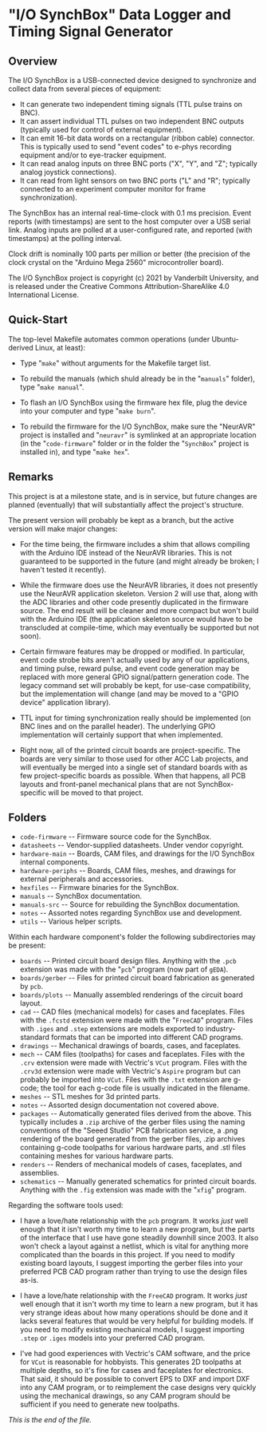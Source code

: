 # "I/O SynchBox" Data Logger and Timing Signal Generator

## Overview

The I/O SynchBox is a USB-connected device designed to synchronize and
collect data from several pieces of equipment:

* It can generate two independent timing signals (TTL pulse trains on BNC).
* It can assert individual TTL pulses on two independent BNC outputs
(typically used for control of external equipment).
* It can emit 16-bit data words on a rectangular (ribbon cable) connector.
This is typically used to send "event codes" to e-phys recording equipment
and/or to eye-tracker equipment.
* It can read analog inputs on three BNC ports ("X", "Y", and "Z"; typically
analog joystick connections).
* It can read from light sensors on two BNC ports ("L" and "R"; typically
connected to an experiment computer monitor for frame synchronization).

The SynchBox has an internal real-time-clock with 0.1 ms precision. Event
reports (with timestamps) are sent to the host computer over a USB serial
link. Analog inputs are polled at a user-configured rate, and reported
(with timestamps) at the polling interval.

Clock drift is nominally 100 parts per million or better (the precision of
the clock crystal on the "Arduino Mega 2560" microcontroller board).

The I/O SynchBox project is copyright (c) 2021 by Vanderbilt University,
and is released under the Creative Commons Attribution-ShareAlike 4.0
International License.


## Quick-Start

The top-level Makefile automates common operations (under Ubuntu-derived
Linux, at least):

* Type "`make`" without arguments for the Makefile target list.

* To rebuild the manuals (which shuld already be in the "`manuals`" folder),
type "`make manual`".

* To flash an I/O SynchBox using the firmware hex file, plug the device
into your computer and type "`make burn`".

* To rebuild the firmware for the I/O SynchBox, make sure the "NeurAVR"
project is installed and "`neuravr`" is symlinked at an appropriate
location (in the "`code-firmware`" folder or in the folder the "`SynchBox`"
project is installed in), and type "`make hex`".


## Remarks

This project is at a milestone state, and is in service, but future changes
are planned (eventually) that will substantially affect the project's
structure.

The present version will probably be kept as a branch, but the active version
will make major changes:

* For the time being, the firmware includes a shim that allows compiling
with the Arduino IDE instead of the NeurAVR libraries. This is not
guaranteed to be supported in the future (and might already be broken; I
haven't tested it recently).

* While the firmware does use the NeurAVR libraries, it does not presently
use the NeurAVR application skeleton. Version 2 will use that, along with
the ADC libraries and other code presently duplicated in the firmware
source. The end result will be cleaner and more compact but won't build with
the Arduino IDE (the application skeleton source would have to be transcluded
at compile-time, which may eventually be supported but not soon).

* Certain firmware features may be dropped or modified. In particular, event
code strobe  bits aren't actually used by any of our applications, and
timing pulse, reward pulse, and event code generation may be replaced with
more general GPIO signal/pattern generation code. The legacy command set will
probably be kept, for use-case compatibility, but the implementation will
change (and may be moved to a "GPIO device" application library).

* TTL input for timing synchronization really should be implemented (on BNC
lines and on the parallel header). The underlying GPIO implementation will
certainly support that when implemented.

* Right now, all of the printed circuit boards are project-specific. The
boards are very similar to those used for other ACC Lab projects, and will
eventually be merged into a single set of standard boards with as few
project-specific boards as possible. When that happens, all PCB layouts
and front-panel mechanical plans that are not SynchBox-specific will be
moved to that project.


## Folders

* `code-firmware` -- Firmware source code for the SynchBox.
* `datasheets` -- Vendor-supplied datasheets. Under vendor copyright.
* `hardware-main` -- Boards, CAM files, and drawings for the I/O SynchBox
internal components.
* `hardware-periphs` -- Boards, CAM files, meshes, and drawings for external
peripherals and accessories.
* `hexfiles` -- Firmware binaries for the SynchBox.
* `manuals` -- SynchBox documentation.
* `manuals-src` -- Source for rebuilding the SynchBox documentation.
* `notes` -- Assorted notes regarding SynchBox use and development.
* `utils` -- Various helper scripts.


Within each hardware component's folder the following subdirectories may be
present:

* `boards` -- Printed circuit board design files. Anything with the `.pcb`
extension was made with the "`pcb`" program (now part of `gEDA`).
* `boards/gerber` -- Files for printed circuit board fabrication as generated
by `pcb`.
* `boards/plots` -- Manually assembled renderings of the circuit board layout.
* `cad` -- CAD files (mechanical models) for cases and faceplates. Files with
the `.fcstd` extension were made with the "`FreeCAD`" program. Files with
`.iges` and `.step` extensions are models exported to industry-standard
formats that can be imported into different CAD programs.
* `drawings` -- Mechanical drawings of boards, cases, and faceplates.
* `mech` -- CAM files (toolpaths) for cases and faceplates. Files with the
`.crv` extension were made with Vectric's `VCut` program. Files with the
`.crv3d` extension were made with Vectric's `Aspire` program but can probably
be imported into `VCut`. Files with the `.txt` extension are g-code; the tool
for each g-code file is usually indicated in the filename.
* `meshes` -- STL meshes for 3d printed parts.
* `notes` -- Assorted design documentation not covered above.
* `packages` -- Automatically generated files derived from the above. This
typically includes a `.zip` archive of the gerber files using the naming
conventions of the "Seeed Studio" PCB fabrication service, a .png rendering
of the board generated from the gerber files, .zip archives containing g-code
toolpaths for various hardware parts, and .stl files containing meshes for
various hardware parts.
* `renders` -- Renders of mechanical models of cases, faceplates, and
assemblies.
* `schematics` -- Manually generated schematics for printed circuit boards.
Anything with the `.fig` extension was made with the "`xfig`" program.


Regarding the software tools used:

* I have a love/hate relationship with the `pcb` program. It works _just_
well enough that it isn't worth my time to learn a new program, but the
parts of the interface that I use have gone steadily downhill since 2003.
It also won't check a layout against a netlist, which is vital for anything
more complicated than the boards in this project. If you need to modify
existing board layouts, I suggest importing the gerber files into your
preferred PCB CAD program rather than trying to use the design files as-is.

* I have a love/hate relationship with the `FreeCAD` program. It works
_just_ well enough that it isn't worth my time to learn a new program, but
it has very strange ideas about how many operations should be done and it
lacks several features that would be very helpful for building models. If
you need to modify existing mechanical models, I suggest importing `.step`
or `.iges` models into your preferred CAD program.

* I've had good experiences with Vectric's CAM software, and the price for
`VCut` is reasonable for hobbyists. This generates 2D toolpaths at multiple
depths, so it's fine for cases and faceplates for electronics. That said,
it should be possible to convert EPS to DXF and import DXF into any CAM
program, or to reimplement the case designs very quickly using the mechanical
drawings, so any CAM program should be sufficient if you need to generate
new toolpaths.


_This is the end of the file._
